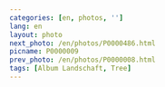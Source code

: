 ```yaml
---
categories: [en, photos, '']
lang: en
layout: photo
next_photo: /en/photos/P0000486.html
picname: P0000009
prev_photo: /en/photos/P0000008.html
tags: [Album Landschaft, Tree]
---
```

